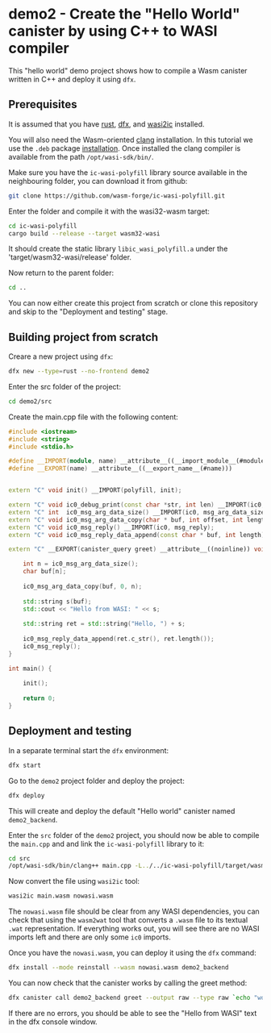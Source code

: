 # demo2 - Create the "Hello World" canister by using C++ to WASI compiler

This "hello world" demo project shows how to compile a Wasm canister written in C++ and deploy it using `dfx`. 

## Prerequisites

It is assumed that you have [rust](https://doc.rust-lang.org/book/ch01-01-installation.html), [dfx](https://internetcomputer.org/docs/current/developer-docs/setup/install/), and [wasi2ic](https://github.com/wasm-forge/wasi2ic) installed.

You will also need the Wasm-oriented [clang](https://github.com/WebAssembly/wasi-sdk/releases/) installation. In this tutorial we use the `.deb` package [installation](https://github.com/WebAssembly/wasi-sdk/releases/download/wasi-sdk-19/wasi-sdk_19.0_amd64.deb). Once installed the clang compiler is available from the path `/opt/wasi-sdk/bin/`.

Make sure you have the `ic-wasi-polyfill` library source available in the neighbouring folder, you can download it from github:
```bash
git clone https://github.com/wasm-forge/ic-wasi-polyfill.git
```

Enter the folder and compile it with the wasi32-wasm target:
```bash
cd ic-wasi-polyfill
cargo build --release --target wasm32-wasi
```

It should create the static library `libic_wasi_polyfill.a` under the 'target/wasm32-wasi/release' folder.

Now return to the parent folder:

```bash
cd ..
```

You can now either create this project from scratch or clone this repository and skip to the "Deployment and testing" stage.

## Building project from scratch

Creare a new project using `dfx`:

```bash
dfx new --type=rust --no-frontend demo2
```

Enter the src folder of the project:
```bash
cd demo2/src
```

Create the main.cpp file with the following content:
```cpp
#include <iostream>
#include <string>
#include <stdio.h>

#define __IMPORT(module, name) __attribute__((__import_module__(#module), __import_name__(#name)))
#define __EXPORT(name) __attribute__((__export_name__(#name)))


extern "C" void init() __IMPORT(polyfill, init);

extern "C" void ic0_debug_print(const char *str, int len) __IMPORT(ic0, debug_print);
extern "C" int  ic0_msg_arg_data_size() __IMPORT(ic0, msg_arg_data_size);
extern "C" void ic0_msg_arg_data_copy(char * buf, int offset, int length) __IMPORT(ic0, msg_arg_data_copy);
extern "C" void ic0_msg_reply() __IMPORT(ic0, msg_reply);
extern "C" void ic0_msg_reply_data_append(const char * buf, int length) __IMPORT(ic0, msg_reply_data_append);

extern "C" __EXPORT(canister_query greet) __attribute__((noinline)) void greet()  {

    int n = ic0_msg_arg_data_size();
    char buf[n];
    
    ic0_msg_arg_data_copy(buf, 0, n);
    
    std::string s(buf);
    std::cout << "Hello from WASI: " << s;
    
    std::string ret = std::string("Hello, ") + s;
    
    ic0_msg_reply_data_append(ret.c_str(), ret.length());
    ic0_msg_reply();
}

int main() {
    
    init();
    
    return 0;
}

```


## Deployment and testing

In a separate terminal start the `dfx` environment:
```bash
dfx start
```

Go to the `demo2` project folder and deploy the project:
```bash
dfx deploy
```
This will create and deploy the default "Hello world" canister named `demo2_backend`.

Enter the `src` folder of the `demo2` project, you should now be able to compile the `main.cpp` and and link the `ic-wasi-polyfill` library to it:

```bash
cd src
/opt/wasi-sdk/bin/clang++ main.cpp -L../../ic-wasi-polyfill/target/wasm32-wasi/release -lic-wasi-polyfill -o main.wasm
```

Now convert the file using `wasi2ic` tool:

```bash
wasi2ic main.wasm nowasi.wasm
```

The `nowasi.wasm` file should be clear from any WASI dependencies, you can check that using the `wasm2wat` tool that converts a `.wasm` file to its textual `.wat` representation. If everything works out, you will see there are no WASI imports left and there are only some `ic0` imports.


Once you have the `nowasi.wasm`, you can deploy it using the `dfx` command:
```bash
dfx install --mode reinstall --wasm nowasi.wasm demo2_backend
```

You can now check that the canister works by calling the greet method:
```bash
dfx canister call demo2_backend greet --output raw --type raw `echo "world" | xxd -p` | xxd -p -r
```

If there are no errors, you should be able to see the "Hello from WASI" text in the dfx console window.
